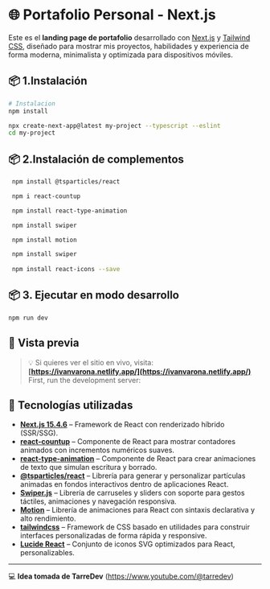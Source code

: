 # 🌐 Portafolio Personal - Next.js

Este es el **landing page de portafolio** desarrollado con [Next.js](https://nextjs.org/) y [Tailwind CSS](https://tailwindcss.com/), diseñado para mostrar mis proyectos, habilidades y experiencia de forma moderna, minimalista y optimizada para dispositivos móviles.

## 📦 1.Instalación 

```bash
# Instalacion
npm install

npx create-next-app@latest my-project --typescript --eslint 
cd my-project
```
## 📦 2.Instalación de complementos

```bash
 npm install @tsparticles/react

 npm i react-countup

 npm install react-type-animation

 npm install swiper

 npm install motion

 npm install swiper
 
 npm install react-icons --save

```

## 📦 3. Ejecutar en modo desarrollo

```bash
npm run dev
```

## 📸 Vista previa

> 💡 Si quieres ver el sitio en vivo, visita: **[https://ivanvarona.netlify.app/](https://ivanvarona.netlify.app/)**
First, run the development server:



## 🚀 Tecnologías utilizadas

- **[Next.js 15.4.6](https://nextjs.org/)** – Framework de React con renderizado híbrido (SSR/SSG).
- **[react-countup](https://www.npmjs.com/package/react-countup)** – Componente de React para mostrar contadores animados con incrementos numéricos suaves.
- **[react-type-animation](https://www.npmjs.com/package/react-type-animation)** – Componente de React para crear animaciones de texto que simulan escritura y borrado.
- **[@tsparticles/react](https://motion.dev/docs/react)** – Librería para generar y personalizar partículas animadas en fondos interactivos dentro de aplicaciones React.
- **[Swiper.js](https://swiperjs.com/)** – Librería de carruseles y sliders con soporte para gestos táctiles, animaciones y navegación responsiva.
- **[Motion](https://motion.dev/docs/react)** – Librería de animaciones para React con sintaxis declarativa y alto rendimiento.
- **[tailwindcss](https://tailwindcss.com/docs/installation/framework-guides/nextjs)** – Framework de CSS basado en utilidades para construir interfaces personalizadas de forma rápida y responsive.
- **[Lucide React](https://lucide.dev/guide/packages/lucide-react)** – Conjunto de iconos SVG optimizados para React, personalizables.



---

💻 **Idea tomada de TarreDev** (https://www.youtube.com/@tarredev) 
